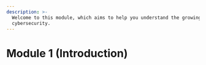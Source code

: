 ```yaml
---
description: >-
  Welcome to this module, which aims to help you understand the growing need for
  cybersecurity.
---
```


# Module 1 (Introduction)

